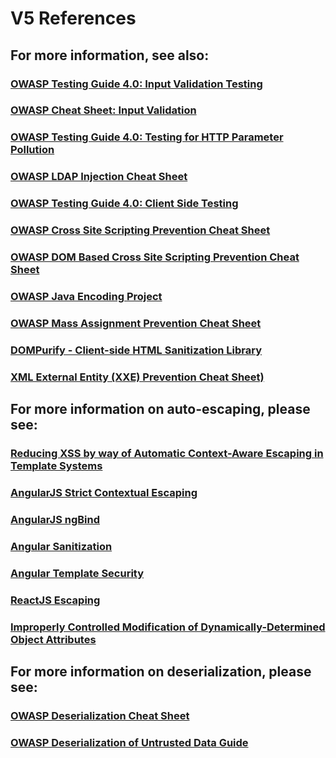 # V5 References

## For more information, see also:
### [OWASP Testing Guide 4.0: Input Validation Testing](https://www.owasp.org/index.php/Testing_for_Input_Validation)
### [OWASP Cheat Sheet: Input Validation](https://www.owasp.org/index.php/Input_Validation_Cheat_Sheet)
### [OWASP Testing Guide 4.0: Testing for HTTP Parameter Pollution](https://www.owasp.org/index.php/Testing_for_HTTP_Parameter_pollution_%28OTG-INPVAL-004%29)
### [OWASP LDAP Injection Cheat Sheet](https://www.owasp.org/index.php/LDAP_Injection_Prevention_Cheat_Sheet)
### [OWASP Testing Guide 4.0: Client Side Testing](https://www.owasp.org/index.php/Client_Side_Testing)
### [OWASP Cross Site Scripting Prevention Cheat Sheet](https://www.owasp.org/index.php/XSS_%28Cross_Site_Scripting%29_Prevention_Cheat_Sheet)
### [OWASP DOM Based Cross Site Scripting Prevention Cheat Sheet](https://www.owasp.org/index.php/DOM_based_XSS_Prevention_Cheat_Sheet)
### [OWASP Java Encoding Project](https://www.owasp.org/index.php/OWASP_Java_Encoder_Project)
### [OWASP Mass Assignment Prevention Cheat Sheet](https://www.owasp.org/index.php/Mass_Assignment_Cheat_Sheet)
### [DOMPurify - Client-side HTML Sanitization Library](https://github.com/cure53/DOMPurify)
### [XML External Entity (XXE) Prevention Cheat Sheet)](https://www.owasp.org/index.php/XML_External_Entity_(XXE)_Prevention_Cheat_Sheet)
## For more information on auto-escaping, please see:
### [Reducing XSS by way of Automatic Context-Aware Escaping in Template Systems](https://googleonlinesecurity.blogspot.com/2009/03/reducing-xss-by-way-of-automatic.html)
### [AngularJS Strict Contextual Escaping](https://docs.angularjs.org/api/ng/service/$sce)
### [AngularJS ngBind](https://docs.angularjs.org/api/ng/directive/ngBind)
### [Angular Sanitization](https://angular.io/guide/security#sanitization-and-security-contexts)
### [Angular Template Security](https://angular.io/guide/template-syntax#content-security)
### [ReactJS Escaping](https://reactjs.org/docs/introducing-jsx.html#jsx-prevents-injection-attacks)
### [Improperly Controlled Modification of Dynamically-Determined Object Attributes](https://cwe.mitre.org/data/definitions/915.html)
## For more information on deserialization, please see:

### [OWASP Deserialization Cheat Sheet](https://www.owasp.org/index.php/Deserialization_Cheat_Sheet)
### [OWASP Deserialization of Untrusted Data Guide](https://www.owasp.org/index.php/Deserialization_of_untrusted_data)
